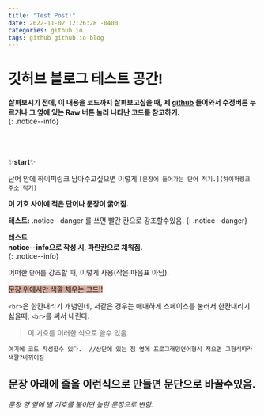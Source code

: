 ```yaml
---
title: "Test Post!"
date: 2022-11-02 12:26:28 -0400
categories: github.io
tags: github github.io blog
---
```


# 깃허브 블로그 테스트 공간!<br>   


**살펴보시기 전에, 이 내용을 코드까지 살펴보고싶을 때, 제 [github](https://github.com/TerrTarr1/TerrTarr1.github.io/blob/main/_posts/2022-11-03-test-post.md) 들어와서 수정버튼 누르거나 그 옆에 있는 Raw 버튼 눌러 나타난 코드를 참고하기.**   
{: .notice--info}
<br><br><br><br>


✨**start**✨<br>

단어 안에 하이퍼링크 담아주고싶으면 이렇게 `[문장에 들어가는 단어 적기.](하이퍼링크 주소 적기)`

**이 기호 사이에 적은 단어나 문장이 굵어짐.**


**테스트:** .notice--danger 를 쓰면 빨간 칸으로 강조할수있음.
{: .notice--danger}

**테스트**    
**notice--info으로 작성 시, 파란칸으로 채워짐.**<br>
{: .notice--info}

어떠한 `단어`를 강조할 때, 이렇게 사용(작은 따음표 아님).   

<span style="background-color: #d6aa9c">문장 위에서만 색깔 채우는 코드!!</span>    

`<br>`은 한칸내리기 개념인데, 저같은 경우는 애매하게 스페이스를 눌러서 한칸내리기 싫을때, `<br>`를 써서 내린다.   

> 이 기호를 이러한 식으로 쓸수 있음.   

``` 
여기에 코드 작성할수 있다.  //상단에 있는 점 옆에 프로그래밍언어형식 적으면 그형식따라 색깔?바뀌어짐
```   

문장 아래에 줄을 이런식으로 만들면 문단으로 바꿀수있음.
------------   

*문장 양 옆에 별 기호를 붙이면 눞힌 문장으로 변함.*



